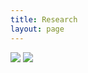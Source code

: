 ```yaml
---
title: Research
layout: page
---
```

![](https://github.com/susan-z/susan-z.github.io/blob/master/img/LSAMP.jpg?raw=true)
<img src="https://github.com/susan-z/susan-z.github.io/blob/master/img/LSAMP.jpg?raw=true">
